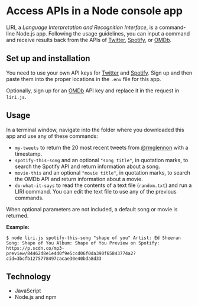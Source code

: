 # Access APIs in a Node console app

LIRI, a _Language Interpretation and Recognition Interface_, is a command-line Node.js app. Following the usage guidelines, you can input a command and receive results back from the APIs of [Twitter](https://twitter.com), [Spotify](https://spotify.com), or [OMDb](http://www.omdbapi.com/).

## Set up and installation

You need to use your own API keys for [Twitter](https://apps.twitter.com/) and [Spotify](https://developer.spotify.com). Sign up and then paste them into the proper locations in the `.env` file for this app. 

Optionally, sign up for an [OMDb](http://www.omdbapi.com/) API key and replace it in the request in `liri.js`.

## Usage 

In a terminal window, navigate into the folder where you downloaded this app and use any of these commands:

- `my-tweets` to return the 20 most recent tweets from [@rmglennon](https://twitter.com/rmglennon) with a timestamp.
- `spotify-this-song` and an optional `"song title"`, in quotation marks, to search the Spotify API and return information about a song. 
- `movie-this` and an optional `"movie title"`, in quotation marks, to search the OMDb API and return information about a movie.
- `do-what-it-says` to read the contents of a text file (`random.txt`) and run a LIRI command. You can edit the text file to use any of the previous commands.

When optional parameters are not included, a default song or movie is returned.

**Example:**

`$ node liri.js spotify-this-song "shape of you"
Artist: Ed Sheeran
Song: Shape of You
Album: Shape of You
Preview on Spotify: https://p.scdn.co/mp3-preview/84462d8e1e4d0f9e5ccd06f0da390f65843774a2?cid=3bcfb1275778497cacae30e40bda8d33`
  
## Technology

- JavaScript
- Node.js and npm